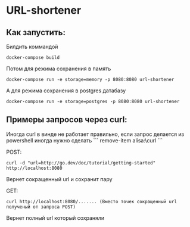 <h1>URL-shortener</h1>

<h2>Как запустить:</h2>

Билдить коммандой 
```
docker-compose build
```

Потом для режима сохранения в память
```
docker-compose run -e storage=memory -p 8080:8080 url-shortener 
```
А для режима сохранения в postgres датабазу
```
docker-compose run -e storage=postgres -p 8080:8080 url-shortener
```

<h2>Примеры запросов через curl:</h2>
Иногда curl в винде не работает правильно, если запрос делается из powershell иногда нужно сделать 
```
remove-item alisa:\curl
```

POST:
```
curl -d "url=http://go.dev/doc/tutorial/getting-started" http://localhost:8080
```

Вернет сокращенный url и сохранит пару

GET:
```
curl http://localhost:8080/....... (Вместо точек сокращенный url полученый от запроса POST)
```

Вернет полный url который сохраняли
